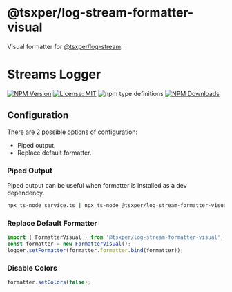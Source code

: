 # @tsxper/log-stream-formatter-visual
Visual formatter for [@tsxper/log-stream](https://www.npmjs.com/package/@tsxper/log-stream).

# Streams Logger

[![NPM Version](https://img.shields.io/npm/v/@tsxper/log-stream-formatter-visual.svg?style=flat-square)](https://www.npmjs.com/package/@tsxper/log-stream-formatter-visual)
[![License: MIT](https://img.shields.io/badge/License-MIT-yellow.svg?style=flat-square)](LICENSE)
![npm type definitions](https://img.shields.io/npm/types/@tsxper/log-stream-formatter-visual)
[![NPM Downloads](https://img.shields.io/npm/dt/@tsxper/log-stream-formatter-visual.svg?style=flat-square)](https://www.npmjs.com/package/@tsxper/log-stream-formatter-visual)

## Configuration

There are 2 possible options of configuration:
- Piped output.
- Replace default formatter.

### Piped Output
Piped output can be useful when formatter is installed as a dev dependency.

```bash
npx ts-node service.ts | npx ts-node @tsxper/log-stream-formatter-visual
```

### Replace Default Formatter
```JavaScript
import { FormatterVisual } from '@tsxper/log-stream-formatter-visual';
const formatter = new FormatterVisual();
logger.setFormatter(formatter.formatter.bind(formatter));
```

### Disable Colors
```JavaScript
formatter.setColors(false);
```
